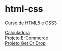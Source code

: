 # html-css
 Curso de HTML5 e CSS3

[Calculadora](https://joelribeirod.github.io/html-css/Tentativas/Tentativa04/index.html)
<br>
[Projeto E-Commerce](https://joelribeirod.github.io/html-css/Tentativas/Tentativa05/index.html)
<br>
[Projeto Get Or Drop](https://joelribeirod.github.io/html-css/Tentativas/Tentativa07/htmlCss/landPage/index.html)
